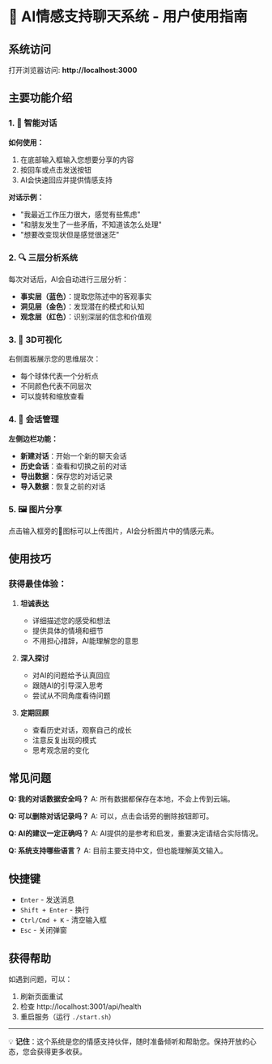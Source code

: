 # 🌟 AI情感支持聊天系统 - 用户使用指南

## 系统访问

打开浏览器访问: **http://localhost:3000**

## 主要功能介绍

### 1. 💬 智能对话

**如何使用：**
1. 在底部输入框输入您想要分享的内容
2. 按回车或点击发送按钮
3. AI会快速回应并提供情感支持

**对话示例：**
- "我最近工作压力很大，感觉有些焦虑"
- "和朋友发生了一些矛盾，不知道该怎么处理"
- "想要改变现状但是感觉很迷茫"

### 2. 🔍 三层分析系统

每次对话后，AI会自动进行三层分析：

- **事实层（蓝色）**：提取您陈述中的客观事实
- **洞见层（金色）**：发现潜在的模式和认知
- **观念层（红色）**：识别深层的信念和价值观

### 3. 🎨 3D可视化

右侧面板展示您的思维层次：
- 每个球体代表一个分析点
- 不同颜色代表不同层次
- 可以旋转和缩放查看

### 4. 📁 会话管理

**左侧边栏功能：**
- **新建对话**：开始一个新的聊天会话
- **历史会话**：查看和切换之前的对话
- **导出数据**：保存您的对话记录
- **导入数据**：恢复之前的对话

### 5. 🖼️ 图片分享

点击输入框旁的📎图标可以上传图片，AI会分析图片中的情感元素。

## 使用技巧

### 获得最佳体验：

1. **坦诚表达**
   - 详细描述您的感受和想法
   - 提供具体的情境和细节
   - 不用担心措辞，AI能理解您的意思

2. **深入探讨**
   - 对AI的问题给予认真回应
   - 跟随AI的引导深入思考
   - 尝试从不同角度看待问题

3. **定期回顾**
   - 查看历史对话，观察自己的成长
   - 注意反复出现的模式
   - 思考观念层的变化

## 常见问题

**Q: 我的对话数据安全吗？**
A: 所有数据都保存在本地，不会上传到云端。

**Q: 可以删除对话记录吗？**
A: 可以，点击会话旁的删除按钮即可。

**Q: AI的建议一定正确吗？**
A: AI提供的是参考和启发，重要决定请结合实际情况。

**Q: 系统支持哪些语言？**
A: 目前主要支持中文，但也能理解英文输入。

## 快捷键

- `Enter` - 发送消息
- `Shift + Enter` - 换行
- `Ctrl/Cmd + K` - 清空输入框
- `Esc` - 关闭弹窗

## 获得帮助

如遇到问题，可以：
1. 刷新页面重试
2. 检查 http://localhost:3001/api/health
3. 重启服务（运行 `./start.sh`）

---

💡 **记住**：这个系统是您的情感支持伙伴，随时准备倾听和帮助您。保持开放的心态，您会获得更多收获。